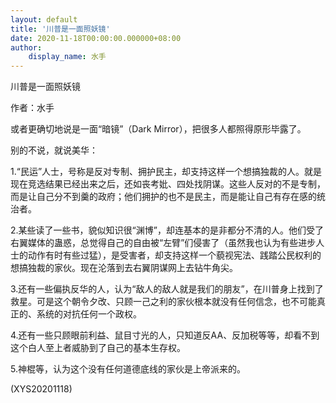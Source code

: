 ```yaml
---
layout: default
title: '川普是一面照妖镜'
date: 2020-11-18T00:00:00.000000+08:00
author:
    display_name: 水手
---
```


川普是一面照妖镜

作者：水手

或者更确切地说是一面“暗镜”（Dark Mirror），把很多人都照得原形毕露了。

别的不说，就说美华：

1.“民运”人士，号称是反对专制、拥护民主，却支持这样一个想搞独裁的人。就是现在竞选结果已经出来之后，还如丧考妣、四处找阴谋。这些人反对的不是专制，而是让自己分不到羹的政府；他们拥护的也不是民主，而是能让自己有存在感的统治者。

2.某些读了一些书，貌似知识很“渊博”，却连基本的是非都分不清的人。他们受了右翼媒体的蛊惑，总觉得自己的自由被“左臂”们侵害了（虽然我也认为有些进步人士的动作有时有些过猛），是受害者，却支持这样一个藐视宪法、践踏公民权利的想搞独裁的家伙。现在沦落到去右翼阴谋网上去钻牛角尖。

3.还有一些偏执反华的人，认为“敌人的敌人就是我们的朋友”，在川普身上找到了救星。可是这个朝令夕改、只顾一己之利的家伙根本就没有任何信念，也不可能真正的、系统的对抗任何一个政权。

4.还有一些只顾眼前利益、鼠目寸光的人，只知道反AA、反加税等等，却看不到这个白人至上者威胁到了自己的基本生存权。

5.神棍等，认为这个没有任何道德底线的家伙是上帝派来的。

(XYS20201118)

